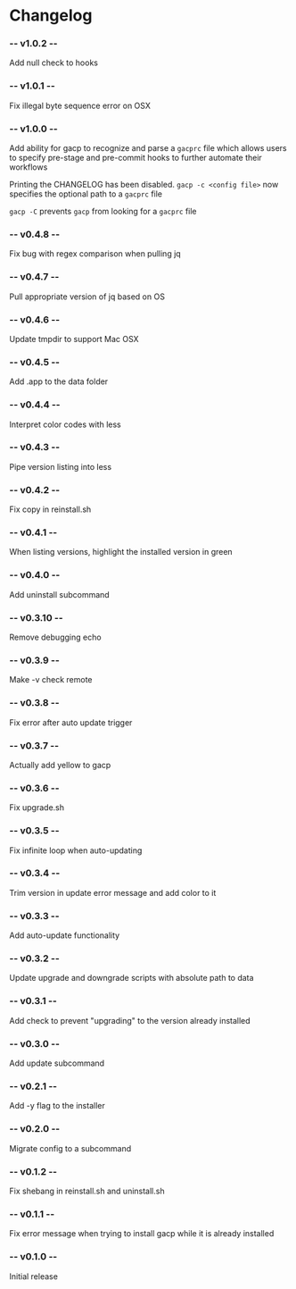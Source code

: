 # Changelog

### -- v1.0.2 --
Add null check to hooks

### -- v1.0.1 --
Fix illegal byte sequence error on OSX

### -- v1.0.0 --
Add ability for gacp to recognize and parse a `gacprc` file which allows users to specify pre-stage and pre-commit hooks to further automate their workflows

Printing the CHANGELOG has been disabled. `gacp -c <config file>` now specifies the optional path to a `gacprc` file

`gacp -C` prevents `gacp` from looking for a `gacprc` file

### -- v0.4.8 --
Fix bug with regex comparison when pulling jq

### -- v0.4.7 --
Pull appropriate version of jq based on OS

### -- v0.4.6 --
Update tmpdir to support Mac OSX

### -- v0.4.5 --
Add .app to the data folder

### -- v0.4.4 --
Interpret color codes with less

### -- v0.4.3 --
Pipe version listing into less

### -- v0.4.2 --
Fix copy in reinstall.sh

### -- v0.4.1 --
When listing versions, highlight the installed version in green

### -- v0.4.0 --
Add uninstall subcommand

### -- v0.3.10 --
Remove debugging echo

### -- v0.3.9 --
Make -v check remote

### -- v0.3.8 --
Fix error after auto update trigger

### -- v0.3.7 --
Actually add yellow to gacp

### -- v0.3.6 --
Fix upgrade.sh

### -- v0.3.5 --
Fix infinite loop when auto-updating

### -- v0.3.4 --
Trim version in update error message and add color to it

### -- v0.3.3 --
Add auto-update functionality

### -- v0.3.2 --
Update upgrade and downgrade scripts with absolute path to data

### -- v0.3.1 --
Add check to prevent "upgrading" to the version already installed

### -- v0.3.0 --
Add update subcommand

### -- v0.2.1 --
Add -y flag to the installer

### -- v0.2.0 --
Migrate config to a subcommand

### -- v0.1.2 --
Fix shebang in reinstall.sh and uninstall.sh

### -- v0.1.1 --
Fix error message when trying to install gacp while it is already installed

### -- v0.1.0 --
Initial release
